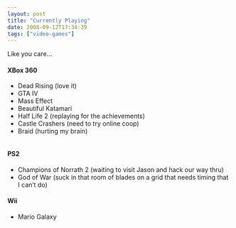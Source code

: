 ```yaml
---
layout: post
title: "Currently Playing"
date: 2008-09-12T17:34:39
tags: ["video-games"]
---
```


<p>Like you care&#8230;</p>

<h4>XBox 360</h4>

<ul>
<li>Dead Rising (love it)</li>
<li><span class="caps">GTA</span> IV</li>
<li>Mass Effect</li>
<li>Beautiful Katamari</li>
<li>Half Life 2 (replaying for the achievements) </li>
<li>Castle Crashers (need to try online coop)</li>
<li>Braid (hurting my brain)</li>
</ul>

<p><a href="http://profile.mygamercard.net/myerscarpenter" class="img"><img src="http://card.mygamercard.net/myerscarpenter.png" alt="" /></a></p>

<h4>PS2</h4>

<ul>
<li>Champions of Norrath 2 (waiting to visit Jason and hack our way thru)</li>
<li>God of War (suck in that room of blades on a grid that needs timing that I can&#8217;t do)</li>
</ul>

<h4>Wii</h4>

<ul>
<li>Mario Galaxy </li>
</ul>

